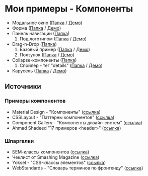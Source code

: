 # Мои примеры - Компоненты

- Модальное окно             ([Папка](modal) /                     [Демо](https://hisbvdis.github.io/components/modal/index.html))
- Форма                      ([Папка](form) /                      [Демо](https://hisbvdis.github.io/components/form/index.html))
- Панель навигации           ([Папка](nav/))
  1. Под логотипом           ([Папка](nav/static-under-logo) /     [Демо](https://hisbvdis.github.io/components/nav/static-under-logo/src/index.html))
- Drag-n-Drop                ([Папка](drag-n-drop))
  1. Базовый пример          ([Папка](drag-n-drop/1base) /         [Демо](https://hisbvdis.github.io/components/drag-n-drop/1base/index.html))
  2. Ползунок                ([Папка](drag-n-drop/2range-custom) / [Демо](https://hisbvdis.github.io/components/drag-n-drop/2range-custom/index.html))
- Collapse-компоненты        ([Папка](collapse))
  1. Спойлер - тег "details" ([Папка](collapse/1single-spoiler) /  [Демо](https://hisbvdis.github.io/components/collapse/1single-spoiler/index.html))
- Карусель                   ([Папка](carousel/) /                 [Демо](https://hisbvdis.github.io/components/carousel/src/index.html))


## Источники
### Примеры компонентов
- Material Design - "Компоненты"                 ([ссылка](https://material.io/components))
- CSSLayout - "Паттерны компонентов"             ([ссылка](https://csslayout.io/patterns))
- Component Gallery - "Компоненты дизайн-систем" ([ссылка](https://component.gallery/))
- Ahmad Shadeed "17 примеров &lt;header&gt;"     ([ссылка](https://headers-css.vercel.app/))

### Шпаргалки
- БЕМ-классы компонентов                         ([ссылка](https://9elements.com/bem-cheat-sheet))
- Чеклист от Smashing Magazine                   ([ссылка](https://www.dropbox.com/s/ve6m3ngp5rmgu74/interface-design-patterns-checklist-2020.pdf?dl=0))
- Yoksel - "CSS-классы элементов"                ([ссылка](https://github.com/yoksel/common-words))
- WebStandards - "Словарь терминов по фронтенду" ([ссылка](https://github.com/web-standards-ru/dictionary/blob/main/dictionary.md))